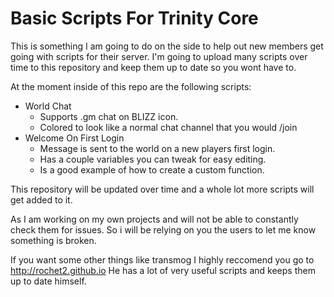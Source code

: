 # Basic Scripts For Trinity Core

This is something I am going to do on the side to help out new members get going with scripts for their server. I'm going to upload many scripts over time to this repository and keep them up to date so you wont have to. 

At the moment inside of this repo are the following scripts:
- World Chat
	- Supports .gm chat on BLIZZ icon.
	- Colored to look like a normal chat channel that you would /join
- Welcome On First Login
	- Message is sent to the world on a new players first login.
	- Has a couple variables you can tweak for easy editing.
	- Is a good example of how to create a custom function.


This repository will be updated over time and a whole lot more scripts will get added to it.

As I am working on my own projects and will not be able to constantly check them for issues. So i will be relying on you the users to let me know something is broken. 
	
If you want some other things like transmog I highly reccomend you go to http://rochet2.github.io He has a lot of very useful scripts and keeps them up to date himself. 